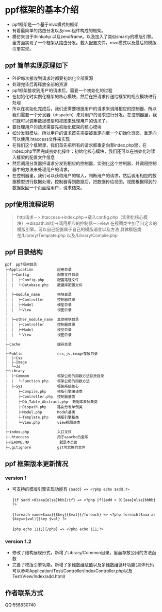 # ppf框架的基本介绍

- ppf框架是一个基于mvc模式的框架
- 有着最简单的路由分发以及mvc组件构成的框架。
- 模仿来自于thinkphp 以及zendframe。以及加入了类似smarty的模版引擎。全方面实现了一个框架从路由分发。载入配置文件。mvc模式以及最后的模版引擎实现。

## ppf 简单实现原理如下

- PHP每次接收到请求时都要初始化全部资源
- 处理完毕后再释放全部的资源
- ppf框架接收到用户的请求后，需要一个初始化的过程
- 在初始化时实例化框架的核心模块，然后在把请求传送给框架的相应模块进行处理
- 所以在初始化完成后，我们还需要根据用户的请求来调用相应的控制器，所以我们需要一个分发器（dispatch）来对用户的请求进行分发。在控制器里，我们就可以调用数据模型和视图来处理用户的请求了。
- 要处理用户的请求需要先初始化框架的核心模块
- 如分发器模块，所以用户的请求首先需要被重定向至一个初始化页面，重定向可以使用.htaccess文件来实现
- 在我们这个框架里，我们首先把所有的请求都重定向至index.php里，在index.php里面完成初始化操作：初始化核心模块，我们还可以在初始化时读入框架的配置文件信息
- 然后调用分发器把请求分发到相应的控制器，实例化这个控制器，并调用控制器中的方法来处理用户的请求。
- 在控制器里，我们可以获取用户的输入，判断用户的请求，然后调用相应的数据模型进行数据处理，控制器得到数据后，把数据传给视图，视图根据得到的数据返回一个页面给用户，请求结束。

## ppf使用流程说明

> http请求－>.htaccess->index.php->载入config.php（实例化核心模块）->dispath:init()->调用相应的控制器－>view
> 在视图类中加了自定义的模版引擎。可以自己配置属于自己的模版语言以及方法
> 具体模版类在/Library/Template.php 以及/Library/Compile.php

## ppf 目录结构
```
ppf  ppf框架目录
├─Application           应用目录
│  ├─Config             配置文件目录
│  │  ├─Config.php      配置路径文件
│  │  └─Database.php    数据库配置文件
|
│  ├─module_name        模块目录
│  │  ├─Controller      控制器目录
│  │  ├─Model           模型目录
│  │  └─View            视图目录
|
│  ├─other_module_name  其他模块目录
│  │  ├─Controller      控制器目录
│  │  ├─Model           模型目录
│  │  └─View            视图目录
|
├─Cache                 缓存目录
|
├─Public                css,js,image存放目录
│  ├─Css                
│  ├─Image              
│  └─Js                 
├─Library
│  ├─Common             框架公用的函数方法存放目录
│  |  └─Function.php    框架公用的函数方法
│  ├─Sys                框架系统核心
│     ├─Compile.php     模版引擎编译类
│     ├─Controller.php  控制器基类
│     ├─Db_Table_Abstract.php  数据库表抽象类
│     ├─Dispath.php     路由分发单例类
│     ├─Model.php       Model基类 
│     ├─Template.php    模版引擎基类
|     └─View.php        view视图基类
│
├─index.php             入口文件
├─.htaccess             用于apache的重写
├─README.MD              就是本页面
├─.gitignore            git可忽略的文件
```

## ppf 框架版本更新情况

### version 1
- 可支持的模版引擎实现功能有
```{$add} => <?php echo $add;?>```<br>   
```{if $add >0}aaa{else}bbb{/if} => <?php if($add > 0){aaa}else{bbbb} ?>```<br>  
```{foreach name=$aaa}{$key}{$val}{/foreach} => <?php foreach($aaa as $key=>$val){$key $val} ?>```<br>  
```{php echo 111;}{/php} => <?php echo 111;?>```<br>  
### version 1.2
- 修改了结构展现形式，新增了Library/Common目录，里面存放公用的方法函数
- 完善了模版引擎功能，新增了多维数组赋值以及多维数组循环功能(具体代码可以参考Application/Test/Controller/IndexController.php以及Test/View/Index/add.html)

## 作者联系方式

QQ:556830740
